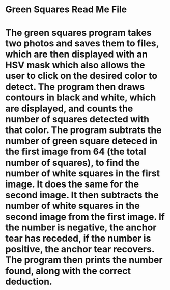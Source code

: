 
<h1>Green Squares Read Me File<h1>

</p>The green squares program takes two photos and saves them to files, which are then displayed with an HSV mask which also allows the user to click on the desired color to detect. The program then draws contours in black and white, which are displayed, and counts the number of squares detected with that color. The program subtrats the number of green square deteced in the first image from 64 (the total number of squares), to find the number of white squares in the first image. It does the same for the second image. It then subtracts the number of white squares in the second image from the first image. If the number is negative, the anchor tear has receded, if the number is positive, the anchor tear recovers. The program then prints the number found, along with the correct deduction.</p> 
